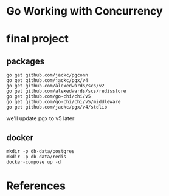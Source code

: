 # Go Working with Concurrency

# final project

## packages

```shell
go get github.com/jackc/pgconn
go get github.com/jackc/pgx/v4
go get github.com/alexedwards/scs/v2
go get github.com/alexedwards/scs/redisstore
go get github.com/go-chi/chi/v5
go get github.com/go-chi/chi/v5/middleware
go get github.com/jackc/pgx/v4/stdlib
```

we'll update pgx to v5 later

## docker

```shell
mkdir -p db-data/postgres
mkdir -p db-data/redis
docker-compose up -d
```


# References
